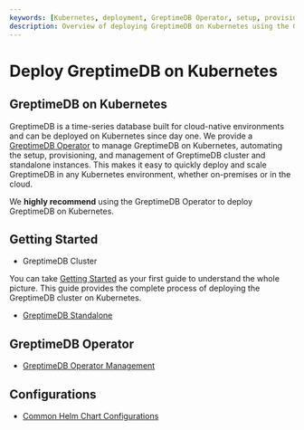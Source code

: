 ```yaml
---
keywords: [Kubernetes, deployment, GreptimeDB Operator, setup, provisioning, management]
description: Overview of deploying GreptimeDB on Kubernetes using the GreptimeDB Operator, including setup, provisioning, and management of clusters and standalone instances.
---
```


# Deploy GreptimeDB on Kubernetes

## GreptimeDB on Kubernetes

GreptimeDB is a time-series database built for cloud-native environments and can be deployed on Kubernetes since day one. We provide a [GreptimeDB Operator](https://github.com/GrepTimeTeam/greptimedb-operator) to manage GreptimeDB on Kubernetes, automating the setup, provisioning, and management of GreptimeDB cluster and standalone instances. This makes it easy to quickly deploy and scale GreptimeDB in any Kubernetes environment, whether on-premises or in the cloud.

We **highly recommend** using the GreptimeDB Operator to deploy GreptimeDB on Kubernetes.

## Getting Started

- GreptimeDB Cluster

You can take [Getting Started](./getting-started.md) as your first guide to understand the whole picture. This guide provides the complete process of deploying the GreptimeDB cluster on Kubernetes.

- [GreptimeDB Standalone](./deploy-greptimedb-standalone.md)

## GreptimeDB Operator

- [GreptimeDB Operator Management](./greptimedb-operator-management.md)

## Configurations

- [Common Helm Chart Configurations](./common-helm-chart-configurations.md)
